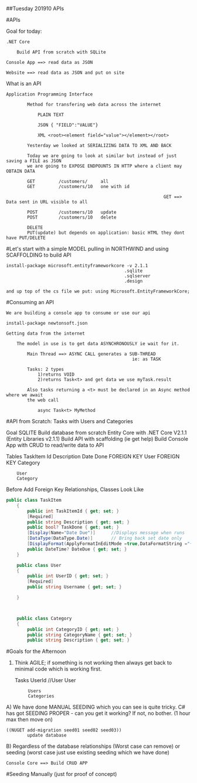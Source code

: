 ##Tuesday 201910 APIs

#APIs

Goal for today:
	
	.NET Core

		Build API from scratch with SQLite

	Console App ==> read data as JSON

	Website ==> read data as JSON and put on site

What is an API
	
	Application Programming Interface

			Method for transfering web data across the internet

				PLAIN TEXT

				JSON { "FIELD":"VALUE"}

				XML <root><element field="value"></element></root>

			Yesterday we looked at SERIALIZING DATA TO XML AND BACK

			Today we are going to look at similar but instead of just saving a FILE as JSON
			we are going to EXPOSE ENDPOUNTS IN HTTP where a client may OBTAIN DATA

			GET 		/customers/ 	all
			GET 		/customers/10 	one with id

																GET ==> Data sent in URL visible to all

 			POST 		/customers/10 	update
 			POST 		/customers/10 	delete

 			DELETE
 			PUT(update) but depends on application: basic HTML they dont have PUT/DELETE

#Let's start with a simple MODEL pulling in NORTHWIND and using SCAFFOLDING to build API

	install-package microsoft.entityframeworkcore -v 2.1.1
												 .sqlite
												 .sqlserver
												 .design

 	and up top of the cs file we put: using Microsoft.EntityFrameworkCore;


#Consuming an API

	We are building a console app to consume or use our api

	install-package newtonsoft.json

	Getting data from the internet

		The model in use is to get data ASYNCHRONOUSLY ie wait for it.

			Main Thread ==> ASYNC CALL generates a SUB-THREAD
													ie: as TASK

			Tasks: 2 types
				1)returns VOID
				2)returns Task<t> and get data we use myTask.result

			Also tasks returning a <t> must be declared in an Async method where we await 
			the web call

				async Task<t> MyMethod


#API from Scratch: Tasks with Users and Categories

Goal 
		SQLITE
		Build database from scratch
		Entity Core with .NET Core V2.1.1 (Entity Libraries v2.1.1)
		Build API with scaffolding (ie get help)
		Build Console App with CRUD to read/write data to API

Tables
		TaskItem
			Id 
			Description
			Date
			Done
			FOREIGN KEY User
			FOREIGN KEY Category

		User
		Category

Before Add Foreign Key Relationships, Classes Look Like

```cs
public class TaskItem
    {
        public int TaskItemId { get; set; }
        [Required]
        public string Description { get; set; }
        public bool? TaskDone { get; set; }
        [Display(Name="Date Due")]      //Displays message when runs
        [DataType(DataType.Date)]       // Bring back set date only 
        [DisplayFormat(ApplyFormatInEditMode =true,DataFormatString ="{0:dd/MM/yyyy}")]
        public DateTime? DateDue { get; set; }
    }

    public class User
    {
        public int UserID { get; set; }
        [Required]
        public string Username { get; set; }

    }



    public class Category
    {
        public int CategoryID { get; set; }
        public string CategoryName { get; set; }
        public string Description { get; set; }

```

#Goals for the Afternoon

1) Think AGILE; if something is not working then always get back to minimal code which is working first.

	Tasks
		UserId
		//User User

			Users
			Categories

A) We have done MANUAL SEEDING which you can see is quite tricky. 
	C# has got SEEDING PROPER - can you get it working? If not, no bother.
			(1 hour max then move on)

	((NUGET add-migration seed01 seed02 seed03))
			update database

B) Regardless of the database relationships (Worst case can remove) or seeding (worst case just use existing seeding which we have done)

	Console Core ==> Build CRUD APP



#Seeding Manually (just for proof of concept)


